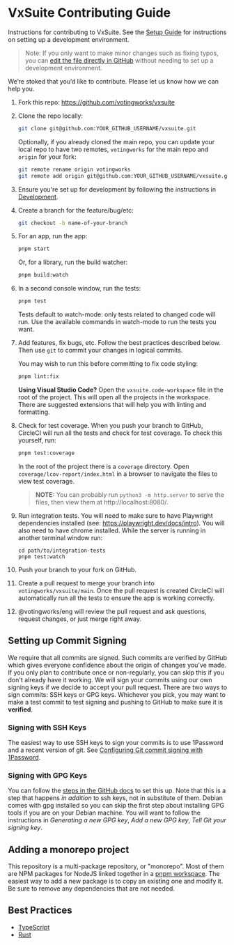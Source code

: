# VxSuite Contributing Guide

Instructions for contributing to VxSuite. See the
[Setup Guide](../development.md) for instructions on setting up a development
environment.

> Note: If you only want to make minor changes such as fixing typos, you can
> [edit the file directly in GitHub](https://docs.github.com/en/github/managing-files-in-a-repository/editing-files-in-your-repository)
> without needing to set up a development environment.

We’re stoked that you’d like to contribute. Please let us know how we can help
you.

1. Fork this repo: <https://github.com/votingworks/vxsuite>
2. Clone the repo locally:

   ```sh
   git clone git@github.com:YOUR_GITHUB_USERNAME/vxsuite.git
   ```

   Optionally, if you already cloned the main repo, you can update your local
   repo to have two remotes, `votingworks` for the main repo and `origin` for
   your fork:

   ```sh
   git remote rename origin votingworks
   git remote add origin git@github.com:YOUR_GITHUB_USERNAME/vxsuite.git
   ```

3. Ensure you're set up for development by following the instructions in
   [Development](./development.md).

4. Create a branch for the feature/bug/etc:

   ```sh
   git checkout -b name-of-your-branch
   ```

5. For an app, run the app:

   ```sh
   pnpm start
   ```

   Or, for a library, run the build watcher:

   ```sh
   pnpm build:watch
   ```

6. In a second console window, run the tests:

   ```sh
   pnpm test
   ```

   Tests default to watch-mode: only tests related to changed code will run. Use
   the available commands in watch-mode to run the tests you want.

7. Add features, fix bugs, etc. Follow the best practices described below. Then
   use `git` to commit your changes in logical commits.

   You may wish to run this before committing to fix code styling:

   ```sh
   pnpm lint:fix
   ```

   **Using Visual Studio Code?** Open the `vxsuite.code-workspace` file in the
   root of the project. This will open all the projects in the workspace. There
   are suggested extensions that will help you with linting and formatting.

8. Check for test coverage. When you push your branch to GitHub, CircleCI will
   run all the tests and check for test coverage. To check this yourself, run:

   ```sh
   pnpm test:coverage
   ```

   In the root of the project there is a `coverage` directory. Open
   `coverage/lcov-report/index.html` in a browser to navigate the files to view
   test coverage.

   > **NOTE:** You can probably run `python3 -m http.server` to serve the files,
   > then view them at http://localhost:8080/.

9. Run integration tests. You will need to make sure to have Playwright
   dependencies installed (see: https://playwright.dev/docs/intro). You will
   also need to have chrome installed. While the server is running in another
   terminal window run:

   ```
   cd path/to/integration-tests
   pnpm test:watch
   ```

10. Push your branch to your fork on GitHub.
11. Create a pull request to merge your branch into `votingworks/vxsuite/main`.
    Once the pull request is created CircleCI will automatically run all the
    tests to ensure the app is working correctly.
12. @votingworks/eng will review the pull request and ask questions, request
    changes, or just merge right away.

## Setting up Commit Signing

We require that all commits are signed. Such commits are verified by GitHub
which gives everyone confidence about the origin of changes you've made. If you
only plan to contribute once or non-regularly, you can skip this if you don't
already have it working. We will sign your commits using our own signing keys if
we decide to accept your pull request. There are two ways to sign commits: SSH
keys or GPG keys. Whichever you pick, you may want to make a test commit to test
signing and pushing to GitHub to make sure it is **verified**.

### Signing with SSH Keys

The easiest way to use SSH keys to sign your commits is to use 1Password and a
recent version of git. See
[Configuring Git commit signing with 1Password](./commit_signing.md).

### Signing with GPG Keys

You can follow the
[steps in the GitHub docs](https://docs.github.com/en/authentication/managing-commit-signature-verification/about-commit-signature-verification)
to set this up. Note that this is a step that happens _in addition_ to ssh keys,
not in substitute of them. Debian comes with gpg installed so you can skip the
first step about installing GPG tools if you are on your Debian machine. You
will want to follow the instructions in _Generating a new GPG key_, _Add a new
GPG key_, _Tell Git your signing key_.

## Adding a monorepo project

This repository is a multi-package repository, or "monorepo". Most of them are
NPM packages for NodeJS linked together in a
[pnpm workspace](https://pnpm.io/workspaces). The easiest way to add a new
package is to copy an existing one and modify it. Be sure to remove any
dependencies that are not needed.

## Best Practices

- [TypeScript](./best_practices/typescript.md)
- [Rust](./best_practices/rust.md)

